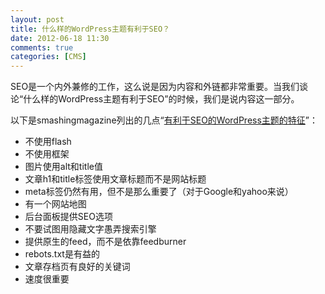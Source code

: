 ```yaml
---
layout: post
title: 什么样的WordPress主题有利于SEO？
date: 2012-06-18 11:30
comments: true
categories: [CMS]
---
```


SEO是一个内外兼修的工作，这么说是因为内容和外链都非常重要。当我们谈论“什么样的WordPress主题有利于SEO”的时候，我们是说内容这一部分。

以下是smashingmagazine列出的几点“<a title="有利于SEO的WordPress主题的特征" href="http://wp.smashingmagazine.com/2012/06/14/wordpress-theme-seo/">有利于SEO的WordPress主题的特征</a>”：
<ul>
	<li>不使用flash</li>
	<li>不使用框架</li>
	<li>图片使用alt和title值</li>
	<li>文章h1和title标签使用文章标题而不是网站标题</li>
	<li>meta标签仍然有用，但不是那么重要了（对于Google和yahoo来说）</li>
	<li>有一个网站地图</li>
	<li>后台面板提供SEO选项</li>
	<li>不要试图用隐藏文字愚弄搜索引擎</li>
	<li>提供原生的feed，而不是依靠feedburner</li>
	<li>rebots.txt是有益的</li>
	<li>文章存档页有良好的关键词</li>
	<li>速度很重要</li></ul>
